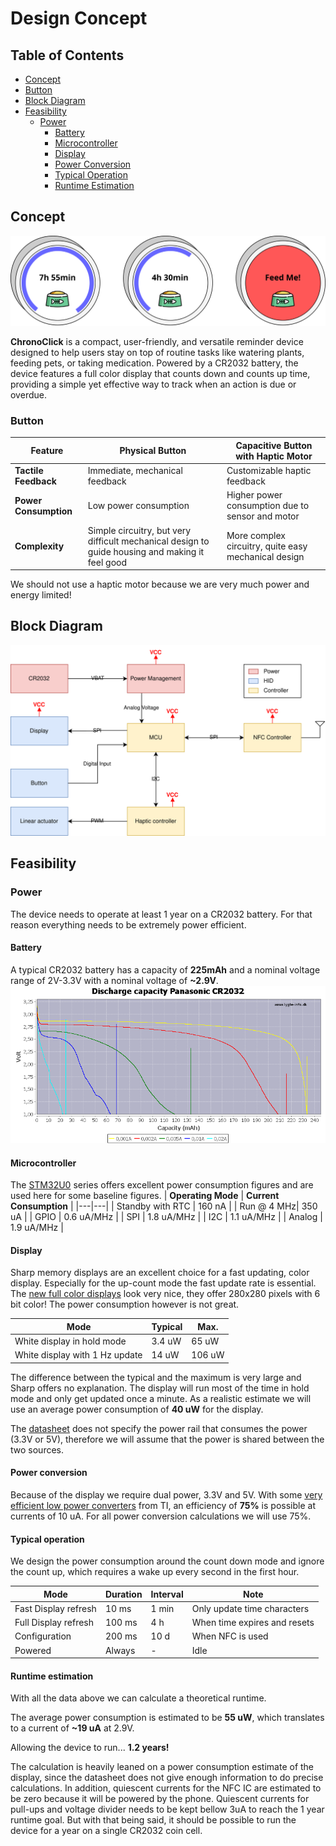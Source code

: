 # Design Concept

## Table of Contents
- [Concept](#concept)
- [Button](#button)
- [Block Diagram](#block-diagram)
- [Feasibility](#feasibility)
    - [Power](#power)
        - [Battery](#battery)
        - [Microcontroller](#microcontroller)
        - [Display](#display)
        - [Power Conversion](#power-conversion)
        - [Typical Operation](#typical-operation)
        - [Runtime Estimation](#runtime-estimation)

## Concept
![Concept](images/concept.svg)

**ChronoClick** is a compact, user-friendly, and versatile reminder device designed to help users stay on top of routine tasks like watering plants, feeding pets, or taking medication. Powered by a CR2032 battery, the device features a full color display that counts down and counts up time, providing a simple yet effective way to track when an action is due or overdue.

### Button
| Feature | Physical Button | Capacitive Button with Haptic Motor |
|---------|-----------------|-------------------------------------|
| **Tactile Feedback** | Immediate, mechanical feedback | Customizable haptic feedback |
| **Power Consumption** | Low power consumption | Higher power consumption due to sensor and motor |
| **Complexity** | Simple circuitry, but very difficult mechanical design to guide housing and making it feel good | More complex circuitry, quite easy mechanical design |

We should not use a haptic motor because we are very much power and energy limited!

## Block Diagram
![Block Diagram](images/block-diagram.svg)

## Feasibility

### Power
The device needs to operate at least 1 year on a CR2032 battery. For that reason everything needs to be extremely power efficient.

#### Battery
A typical CR2032 battery has a capacity of **225mAh** and a nominal voltage range of 2V-3.3V with a nominal voltage of **~2.9V**.
![Discharge Curve](images/discharge-curve.png)

#### Microcontroller
The [STM32U0](https://www.st.com/en/microcontrollers-microprocessors/stm32u0-series.html) series offers excellent power consumption figures and are used here for some baseline figures.
| **Operating Mode** | **Current Consumption** |
|---|---|
| Standby with RTC | 160 nA |
| Run @ 4 MHz| 350 uA |
| GPIO | 0.6 uA/MHz |
| SPI | 1.8 uA/MHz |
| I2C | 1.1 uA/MHz |
| Analog | 1.9 uA/MHz |

#### Display
Sharp memory displays are an excellent choice for a fast updating, color display. Especially for the up-count mode the fast update rate is essential. The [new full color displays](https://www.sharpsde.com/products/displays/model/ls012b7dd06a-1-1/#productview) look very nice, they offer 280x280 pixels with 6 bit color! The power consumption however is not great.

| **Mode** | **Typical** | **Max.** |
|---|---|---|
|White display in hold mode|3.4 uW|65 uW|
|White display with 1 Hz update|14 uW|106 uW|

The difference between the typical and the maximum is very large and Sharp offers no explanation. The display will run most of the time in hold mode and only get updated once a minute. As a realistic estimate we will use an average power consumption of **40 uW** for the display.

The [datasheet](https://www.sharpsde.com/fileadmin/products/Displays/Specs/LS014B7DD01_21Dec22_Spec_LCP-0620031B.pdf) does not specify the power rail that consumes the power (3.3V or 5V), therefore we will assume that the power is shared between the two sources.

#### Power conversion
Because of the display we require dual power, 3.3V and 5V. With some [very efficient low power converters](https://www.ti.com/lit/ds/symlink/tps61299.pdf?ts=1695244001101&ref_url=https%253A%252F%252Fwww.ti.com%252Fproduct%252FTPS61299%253FHQS%253Dapp-sr-pwr-lowiq_tps61299_h1-paidfb-pf-facebook_pwr_b_lowiq_cons_null-wwe_int%2526fbclid%253DIwAR3yCh0IB3iirVoz9aK55N8BLNDQmakUcDeVtoRTuOZto1nHpU-tdQV_yfI_aem_AZC5lNN2AagQAdYqTdO5u4s8LqShAQAt1Z44U_4Mj9NBwf4CP8zVZmuXQIrFCRg5Z7QAqq-vc2z-o6yxPL9JyvVv) from TI, an efficiency of **75%** is possible at currents of 10 uA. For all power conversion calculations we will use 75%.

#### Typical operation
We design the power consumption around the count down mode and ignore the count up, which requires a wake up every second in the first hour.

| **Mode** | **Duration** | **Interval** | **Note** |
|---|---|---|---|
|Fast Display refresh|10 ms|1 min| Only update time characters |
|Full Display refresh|100 ms|4 h|When time expires and resets|
|Configuration|200 ms|10 d|When NFC is used|
|Powered|Always|-|Idle|

#### Runtime estimation
With all the data above we can calculate a theoretical runtime.

The average power consumption is estimated to be **55 uW**, which translates to a current of **~19 uA** at 2.9V.

Allowing the device to run... **1.2 years!**

The calculation is heavily leaned on a power consumption estimate of the display, since the datasheet does not give enough information to do precise calculations. In addition, quiescent currents for the NFC IC are estimated to be zero because it will be powered by the phone. Quiescent currents for pull-ups and voltage divider needs to be kept bellow 3uA to reach the 1 year runtime goal. But with that being said, it should be possible to run the device for a year on a single CR2032 coin cell.
